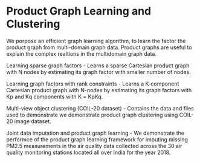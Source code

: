 # Product Graph Learning and Clustering

We porpose an efficient graph learning algorithm, to learn the factor the product graph from multi-domain graph data.
Product graphs are useful to explain the complex realtions in the multidomain graph data.

Learning sparse graph factors - Learns a sparse Cartesian product graph with N nodes by estimating its graph factor with smaller number of nodes.

Learning graph factors with rank constraints - Learns a K-component Cartesian product graph with N-nodes by estimating its graph factors with Kp and Kq components with K = KpKq.

Multi-view object clustering (COIL-20 dataset) - Contains the data and files used to demonstrate we demonstrate product graph clustering using COIL-20 image dataset. 

Joint data imputation and product graph learning - We demonstrate the performce of the product graph learning framework for imputing missing PM2.5 measurements in the air quality data collected across the 30 air quality monitoring stations located all over India for the year 2018.
